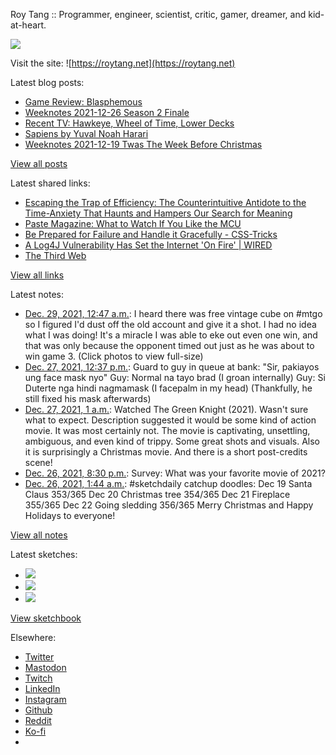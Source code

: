 Roy Tang :: Programmer, engineer, scientist, critic, gamer, dreamer, and kid-at-heart.

![](https://roytang.net/static/img/profile.jpg)

Visit the site: ![https://roytang.net](https://roytang.net)

Latest blog posts:

- [Game Review: Blasphemous](https://roytang.net/2021/12/blasphemous/)
- [Weeknotes 2021-12-26 Season 2 Finale](https://roytang.net/2021/12/weeknotes-12-26/)
- [Recent TV: Hawkeye, Wheel of Time, Lower Decks](https://roytang.net/2021/12/hawkeye-wot-lower-decks/)
- [Sapiens by Yuval Noah Harari](https://roytang.net/2021/12/sapiens/)
- [Weeknotes 2021-12-19 Twas The Week Before Christmas](https://roytang.net/2021/12/weeknotes-12-19/)

[View all posts](https://roytang.net/blog)

Latest shared links:

- [Escaping the Trap of Efficiency: The Counterintuitive Antidote to the Time-Anxiety That Haunts and Hampers Our Search for Meaning](https://roytang.net/2021/12/escaping-the-trap-of-efficiency-the-counterintuitive-antidote-to-the-time-anxiety-that-haunts-and-ha/)
- [Paste Magazine: What to Watch If You Like the MCU](https://roytang.net/2021/12/86fedb4b6a46749b6095715f0cb3a4fb/)
- [Be Prepared for Failure and Handle it Gracefully - CSS-Tricks](https://roytang.net/2021/12/e96d33dad65613712f7de14f77b9ad38/)
- [A Log4J Vulnerability Has Set the Internet &#x27;On Fire&#x27; | WIRED](https://roytang.net/2021/12/49c19dca28b59fb5904aa23bfddfff85/)
- [The Third Web](https://roytang.net/2021/12/the-third-web/)

[View all links](https://roytang.net/links)

Latest notes:

- [Dec. 29, 2021, 12:47 a.m.](https://roytang.net/2021/12/1475870985391849479/): I heard there was free vintage cube on #mtgo so I figured I&#x27;d dust off the old account and give it a shot. I had no idea what I was doing! It&#x27;s a miracle I was able to eke out even one win, and that was only because the opponent timed out just as he was about to win game 3. (Click photos to view full-size)
- [Dec. 27, 2021, 12:37 p.m.](https://roytang.net/2021/12/1475324826428399618/): Guard to guy in queue at bank: &quot;Sir, pakiayos ung face mask nyo&quot; Guy: Normal na tayo brad (I groan internally) Guy: Si Duterte nga hindi nagmamask (I facepalm in my head) (Thankfully, he still fixed his mask afterwards)
- [Dec. 27, 2021, 1 a.m.](https://roytang.net/2021/12/82b6c9fc2e334e6f86afda915c9dd1f3/): Watched The Green Knight (2021). Wasn&#x27;t sure what to expect. Description suggested it would be some kind of action movie. It was most certainly not. The movie is captivating, unsettling, ambiguous, and even kind of trippy. Some great shots and visuals. Also it is surprisingly a Christmas movie. And there is a short post-credits scene!
- [Dec. 26, 2021, 8:30 p.m.](https://roytang.net/2021/12/04d9f570dd6f922faa469df8d74c0ebc/): Survey: What was your favorite movie of 2021?
- [Dec. 26, 2021, 1:44 a.m.](https://roytang.net/2021/12/977d7f97340da5496490c258d4d105c8/): #sketchdaily catchup doodles: Dec 19 Santa Claus 353/365 Dec 20 Christmas tree 354/365 Dec 21 Fireplace 355/365 Dec 22 Going sledding 356/365 Merry Christmas and Happy Holidays to everyone!

[View all notes](https://roytang.net/notes)

Latest sketches:


- ![](https://roytang.net/media/cache/48/d1/48d1aa48a28358d5ba439cac37265d95.jpg)
- ![](https://roytang.net/media/cache/a4/2d/a42dd475f009ff138da158b6861657be.jpg)
- ![](https://roytang.net/media/cache/da/10/da109aa219a550608ec9a9c14bfd429a.jpg)

[View sketchbook](https://roytang.net/albums/sketchbook)


Elsewhere:

- [Twitter](https://twitter.com/roytang)
- [Mastodon](https://mastodon.technology/@roytang)
- [Twitch](https://twitch.tv/twitchyroy)
- [LinkedIn](https://www.linkedin.com/in/roytang)
- [Instagram](https://instagram.com/roytang0400)
- [Github](https://github.com/roytang)
- [Reddit](https://reddit.com/u/hungryroy)
- [Ko-fi](https://ko-fi.com/roytang)
- [](mailto:hello@roytang.net)